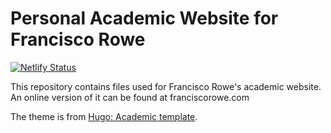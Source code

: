 # Personal Academic Website for Francisco Rowe

[![Netlify Status](https://api.netlify.com/api/v1/badges/2c50b051-db82-498b-b6d5-59b9c6d346cd/deploy-status)](https://app.netlify.com/sites/ecstatic-hoover-1143a1/deploys)

This repository contains files used for Francisco Rowe's academic website. An online version of it can be found at franciscorowe.com

The theme is from [Hugo: Academic template](https://themes.gohugo.io/academic/).
